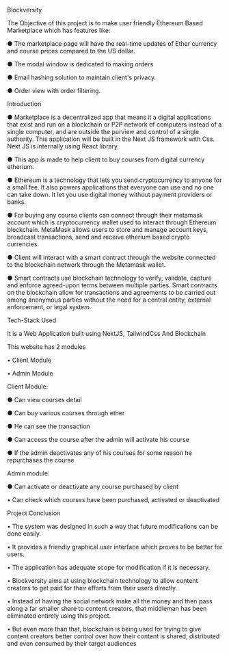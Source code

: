 Blockversity



The Objective of this project is to make user friendly Ethereum Based Marketplace which has features like:



●	The marketplace page will have the  real-time updates of Ether currency and course prices compared to the US dollar.

●	The modal window is dedicated to making orders

●	 Email hashing solution to maintain client's privacy. 

●	Order view with order filtering.

Introduction

●	Marketplace is a decentralized app that means it a digital applications that exist and run on a blockchain or P2P network of computers instead of a single computer, and are outside the purview and control of a single authority. This application will be built in the Next JS framework with Css. Next JS is internally using React library.

●	This app is made to help client to buy courses from digital currency etherium.

●	Ethereum is a technology that lets you send cryptocurrency to anyone for a small fee. It also powers applications that everyone can use and no one can take down.  It let you use digital money without payment providers or banks.

●	For buying any course clients can connect through their metamask account which is cryptocurrency wallet used to interact through Ethereum blockchain. MetaMask allows users to store and manage account keys, broadcast transactions, send and receive etherium based crypto currencies.

●	Client  will interact with a smart contract through the website connected to the blockchain network through the Metamask wallet.

●	Smart contracts use blockchain technology to verify, validate, capture and enforce agreed-upon terms between multiple parties. Smart contracts on the blockchain allow for transactions and agreements to be carried out among anonymous parties without the need for a central entity, external enforcement, or legal system.




Tech-Stack Used


It is a Web Application built using NextJS, TailwindCss And Blockchain

This website has 2 modules

•	Client Module

•	Admin Module

  

Client  Module:

●	Can view courses detail

●	Can buy various courses through ether

●	He can see the transaction

●	Can access the course after the admin will activate his course

●	If the admin deactivates any of his courses for some reason he repurchases the course




Admin module:


●	Can activate or deactivate any course purchased by client 

•	Can check which courses have been purchased, activated or deactivated

Project Conclusion

•	The system was designed in such a way that future modifications can be done easily.

•	It provides a friendly graphical user interface which proves to be better for users.

•	The application has adequate scope for modification if it is necessary.

•	Blockversity aims at using blockchain technology to allow content creators to get paid for their efforts from their users directly. 

•	Instead of having the social network make all the money and then pass along a far smaller share to content creators, that middleman has been eliminated entirely using this project.

•	But even more than that, blockchain is being used for trying to give content creators better control over how their content is shared, distributed and even consumed by their target audiences


